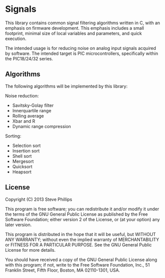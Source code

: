 Signals
===============================================================================

This library contains common signal filtering algorithms written in C, with  an 
emphasis on firmware development. This emphasis includes a small footprint,
minimal size of local variables and parameters, and quick execution.

The intended usage is for reducing noise on analog input signals acquired by
software. The intended target is PIC microcontrollers, specifically within the
PIC18/24/32 series.

Algorithms
-------------------------------------------------------------------------------
The following algorithms will be implemented by this library:

Noise reduction:
* Savitsky-Golay filter
* Innerquartile range
* Rolling average
* Xbar and R
* Dynamic range compression

Sorting:
* Selection sort
* Insertion sort
* Shell sort
* Mergesort
* Quicksort
* Heapsort

License
-------------------------------------------------------------------------------
Copyright (C) 2013 Steve Phillips

This program is free software; you can redistribute it and/or modify it under 
the terms of the GNU General Public License as published by the Free Software 
Foundation; either version 2 of the License, or (at your option) any later 
version.

This program is distributed in the hope that it will be useful, but WITHOUT ANY 
WARRANTY; without even the implied warranty of MERCHANTABILITY or FITNESS FOR 
A PARTICULAR PURPOSE.  See the GNU General Public License for more details.

You should have received a copy of the GNU General Public License along with 
this program; if not, write to the Free Software Foundation, Inc., 51 Franklin 
Street, Fifth Floor, Boston, MA  02110-1301, USA.